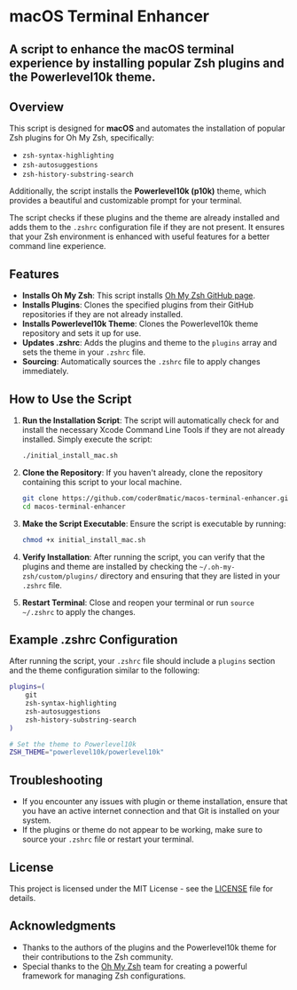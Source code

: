 # macOS Terminal Enhancer

## A script to enhance the macOS terminal experience by installing popular Zsh plugins and the Powerlevel10k theme.

## Overview

This script is designed for **macOS** and automates the installation of popular Zsh plugins for Oh My Zsh, specifically:
- `zsh-syntax-highlighting`
- `zsh-autosuggestions`
- `zsh-history-substring-search`

Additionally, the script installs the **Powerlevel10k (p10k)** theme, which provides a beautiful and customizable prompt for your terminal.

The script checks if these plugins and the theme are already installed and adds them to the `.zshrc` configuration file if they are not present. It ensures that your Zsh environment is enhanced with useful features for a better command line experience.

## Features

- **Installs Oh My Zsh**: This script installs [Oh My Zsh GitHub page](https://github.com/ohmyzsh/ohmyzsh).
- **Installs Plugins**: Clones the specified plugins from their GitHub repositories if they are not already installed.
- **Installs Powerlevel10k Theme**: Clones the Powerlevel10k theme repository and sets it up for use.
- **Updates .zshrc**: Adds the plugins and theme to the `plugins` array and sets the theme in your `.zshrc` file.
- **Sourcing**: Automatically sources the `.zshrc` file to apply changes immediately.


## How to Use the Script

1. **Run the Installation Script**: The script will automatically check for and install the necessary Xcode Command Line Tools if they are not already installed. Simply execute the script:

   ```bash
   ./initial_install_mac.sh
   ```

2. **Clone the Repository**: If you haven't already, clone the repository containing this script to your local machine.

   ```bash
   git clone https://github.com/coder8matic/macos-terminal-enhancer.git
   cd macos-terminal-enhancer
   ```

3. **Make the Script Executable**: Ensure the script is executable by running:

   ```bash
   chmod +x initial_install_mac.sh
   ```

4. **Verify Installation**: After running the script, you can verify that the plugins and theme are installed by checking the `~/.oh-my-zsh/custom/plugins/` directory and ensuring that they are listed in your `.zshrc` file.

5. **Restart Terminal**: Close and reopen your terminal or run `source ~/.zshrc` to apply the changes.

## Example .zshrc Configuration

After running the script, your `.zshrc` file should include a `plugins` section and the theme configuration similar to the following:

```bash
plugins=(
    git
    zsh-syntax-highlighting
    zsh-autosuggestions
    zsh-history-substring-search
)

# Set the theme to Powerlevel10k
ZSH_THEME="powerlevel10k/powerlevel10k"
```

## Troubleshooting

- If you encounter any issues with plugin or theme installation, ensure that you have an active internet connection and that Git is installed on your system.
- If the plugins or theme do not appear to be working, make sure to source your `.zshrc` file or restart your terminal.

## License

This project is licensed under the MIT License - see the [LICENSE](LICENSE) file for details.

## Acknowledgments

- Thanks to the authors of the plugins and the Powerlevel10k theme for their contributions to the Zsh community.
- Special thanks to the [Oh My Zsh](https://github.com/ohmyzsh/ohmyzsh) team for creating a powerful framework for managing Zsh configurations.
